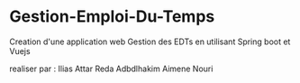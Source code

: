# Gestion-Emploi-Du-Temps
Creation d'une application web Gestion des EDTs en utilisant Spring boot et Vuejs 

realiser par :
  Ilias Attar
  Reda Adbdlhakim
  Aimene Nouri
